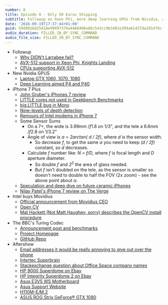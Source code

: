 ```yaml
---
number: 8
title: Episode 8 - Only 50 Euros Shipping
subtitle: Followup on Xeon Phi, more deep learning GPUs from Nividia, and some maths on the iPhone 7 Plus camera.
date: '2016-09-19T17:37:44+01:00'
guid: 59d9926d25418e99097374a4468406e66c542cc9b3401e399a61427da2014f8c
audio_duration: FILLED_IN_BY_SYNC_COMMAND
audio_file_size: FILLED_IN_BY_SYNC_COMMAND
---
```


* Followup
  * [Why DIDN't Larrabee fail?](http://tomforsyth1000.github.io/blog.wiki.html#%5B%5BWhy%20didn%27t%20Larrabee%20fail%3F%5D%5D)
  * [AVX-512 support in Xeon Phi, Knights Landing](https://software.intel.com/en-us/blogs/2013/avx-512-instructions)
  * [CPUs supporting AVX-512](https://en.wikipedia.org/wiki/AVX-512#CPUs_with_AVX-512)
* New Nvidia GPUS
  * [Laptop GTX 1060, 1070, 1080](http://www.anandtech.com/show/10564/nvidias-geforce-gtx-10series-for-notebooks-unveiled-launching-today)
  * [Deep Learning aimed P4 and P40](http://www.anandtech.com/show/10675/nvidia-announces-tesla-p40-tesla-p4 )
* iPhone 7 Plus
  * [John Gruber's iPhones 7 review](http://daringfireball.net/2016/09/the_iphones_7)
  * [LITTLE cores not used in Geekbench Benchmarks](https://twitter.com/tapbot_paul/status/773959953568505856)
  * [big.LITTLE bug in Mono](http://www.mono-project.com/news/2016/09/12/arm64-icache/)
  * [Nine-levels of depth detection](https://www.buzzfeed.com/johnpaczkowski/inside-iphone-7-why-apple-killed-the-headphone-jack)
  * [Remours of Intel modems in iPhone 7](http://www.macrumors.com/2016/06/10/intel-qualcomm-modem-split-iphone-7/)
  * Some Sensor Sums
    * On a 7+, the wide is 3.99mm /*f*1.8 on 1/3", and the tele a 6.6mm /*f*2.8 on 1/3.2"
    * Angle of view is *α = 2arctan( d / 2f)*, where *d* is the sensor width.
      * So decrease *f*, to get the same *α* you need to keep *(d / 2f)* constant, so *d* decreases. 
    * Calculate *f* number like: *N = f/D*, where *f* is focal length and *D* aperture diameter.
      * So double *f* and *2<sup>2</sup>* the area of glass needed. 
      * But *f* isn't doubled on the tele, as the sensor is smaller so doesn't need to double to half the FOV (2x zoom) - see the above point about *α*.
  * [Speculation and deep dive on future ceramic iPhones](https://www.quora.com/What-will-the-iPhone-8-be-made-of/answer/Brian-Roemmele?srid=Pi3)
  * [Nilay Patel's iPhone 7 review on The Verge](http://www.theverge.com/a/apple-iphone-7-review-vs-iphone-7-plus)
* Intel buys Movidius
  * [Official announcement from Movidius CEO](http://www.movidius.com/news/ceo-post-september-2016)
  * [Open CV](http://opencv.org)
  * [Mat Hackett (Not Matt Haughey, sorry) describes the OpenCV install procedure](https://twitter.com/mhkt/status/775751643249991681)
* The BBC's Turing Codec
  * [Announcement post and benchmarks](http://www.bbc.co.uk/rd/blog/2016/09/turing-codec)
  * [Project Homepage](http://turingcodec.org)
  * [GitHub Repo](https://github.com/bbc/turingcodec)
* Aftershow
  * [Email addresses it would be really annoying to give out over the phone](https://www.mcsweeneys.net/articles/e-mail-addresses-it-would-be-really-annoying-to-give-out-over-the-phone)
  * [Intertec Superbrain](https://en.wikipedia.org/wiki/Intertec_Superbrain)
  * [Stackexchange question about Office Space company names](http://movies.stackexchange.com/questions/3720/are-the-fictitious-names-initech-and-initrode-a-play-on-words)
  * [HP 9000 Superdome on Ebay](http://www.ebay.co.uk/itm/HP-9000-Superdome-Server-A5201A-A5200A-A5202A-A6113A-/380371480757)
  * [HP Integrity Superdome 2 on Ebay](http://www.ebay.co.uk/itm/HP-Integrity-Superdome-2-SD2-32s-16x-CB900s-i2-32x-Itanium-2-9350-2048GB-RAM-/322252613897)
  * [Asus E3V5 WS Motherboard](http://www.asrock.com/mb/Intel/E3V5%20WS/)
  * [Asus Support Website](http://www.asus.com/uk/support/)
  * [H110M-E/M.2](https://www.asus.com/uk/Motherboards/H110M-E-M-2/)
  * [ASUS ROG Strix GeForce® GTX 1080](http://www.asus.com/uk/Graphics-Cards/ROG-STRIX-GTX1080-O8G-GAMING/overview/)
